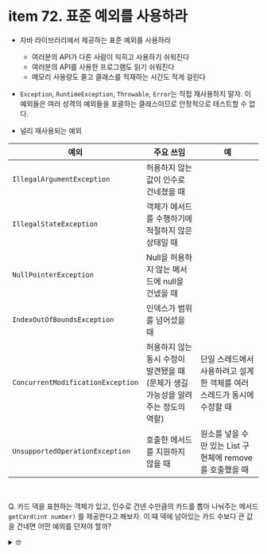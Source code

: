 # item 72. 표준 예외를 사용하라

* 자바 라이브러리에서 제공하는 표준 예외를 사용하라
   * 여러분의 API가 다른 사람이 익히고 사용하기 쉬워진다
   * 여러분의 API를 사용한 프로그램도 읽기 쉬워진다
   * 메모리 사용량도 줄고 클래스를 적재하는 시간도 적게 걸린다

* `Exception`, `RuntimeException`, `Throwable`, `Error`는 직접 재사용하지 말자. 이 예외들은 여러 성격의 예외들을 포괄하는 클래스이므로 안정적으로 테스트할 수 없다.


* 널리 재사용되는 예외

|   예외                             |   주요 쓰임                                                                          |   예                                                                       |
|------------------------------------|--------------------------------------------------------------------------------------|----------------------------------------------------------------------------|
|   `IllegalArgumentException`         |   허용하지 않는 값이 인수로 건네졌을 때                                              |                                                                            |
|   `IllegalStateException`            |   객체가 메서드를 수행하기에 적절하지 않은 상태일 때                                 |                                                                            |
|   `NullPointerException`             |   Null을 허용하지 않는 메서드에 null을 건넸을 때                                     |                                                                            |
|   `IndexOutOfBoundsException`        |   인덱스가 범위를 넘어섰을 때                                                        |                                                                            |
|   `ConcurrentModificationException`  |   허용하지 않는 동시 수정이 발견됐을 때 (문제가 생길 가능성을 알려주는 정도의 역할)  |   단일 스레드에서 사용하려고 설계한 객체를 여러 스레드가 동시에 수정할 때  |
|   `UnsupportedOperationException`    |   호출한 메서드를 지원하지 않을 때                                                   |   원소를 넣을 수만 있는 List 구현체에 remove를 호출했을 때                 |

<br>

Q. 카드 덱을 표현하는 객체가 있고, 인수로 건넨 수만큼의 카드를 뽑아 나눠주는 메서드 `getCard(int number)` 를 제공한다고 해보자. 이 때 덱에 남아있는 카드 수보다 큰 값을 건네면 어떤 예외를 던져야 할까?

<details>
<summary>🤓</summary>
<br>
<div markdown="1">

* 인수 값이 무엇이었든 어차피 실패했을 거라면 `IllegalStateException`을, 그렇지 않으면 `IllegalArgumentException`을 던지자.

</div>
</details>
